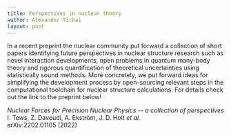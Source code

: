 ```yaml
---
title: Perspectives in nuclear theory
author: Alexander Tichai
layout: post
---
```


In a recent preprint the nuclear community put forward a collection of short papers identifying future perspectives in nuclear structure research such as novel interaction developments, open problems in quantum many-body theory and rigorous quantification of theoretical uncertainties using statistically sound methods.
More concretely, we put forward ideas for simplifying the development process by open-sourcing relevant steps in the computational toolchain for nuclear structure calculations. For details check out the link to the preprint below!

*Nuclear Forces for Precision Nuclear Physics -- a collection of perspectives*\
I. Tews, Z. Davoudi, A. Ekström, J. D. Holt *et al.*\
arXiv:2202.01105 (2022)
